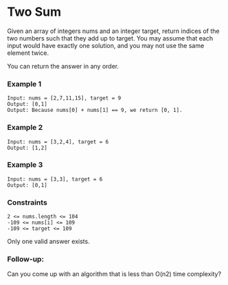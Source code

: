 # Two Sum
Given an array of integers nums and an integer target, return indices of the two numbers such that they add up to target. You may assume that each input would have exactly one solution, and you may not use the same element twice.

You can return the answer in any order.


### Example 1
```
Input: nums = [2,7,11,15], target = 9
Output: [0,1]
Output: Because nums[0] + nums[1] == 9, we return [0, 1].
```
### Example 2
```
Input: nums = [3,2,4], target = 6
Output: [1,2]
```
### Example 3
```
Input: nums = [3,3], target = 6
Output: [0,1]
```
### Constraints
```
2 <= nums.length <= 104
-109 <= nums[i] <= 109
-109 <= target <= 109
```
Only one valid answer exists.

### Follow-up:
Can you come up with an algorithm that is less than O(n2) time complexity?
